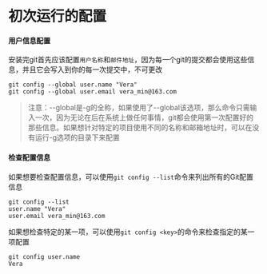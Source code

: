 # 初次运行的配置

####  用户信息配置

安装完git首先应该配置`用户名称`和`邮件地址`，因为每一个git的提交都会使用这些信息，并且它会写入到你的每一次提交中，不可更改

    git config --global user.name "Vera"
    git config --global user.email vera_min@163.com

> 注意：--global是-g的全称，如果使用了--global该选项，那么命令只需输入一次，因为无论在后在系统上做任何事情，git都会使用第一次配置好的那些信息。如果想针对特定的项目使用不同的名称和邮箱地址时，可以在没有运行-g选项的目录下来配置


####   检查配置信息
如果想要检查配置信息，可以使用`git config --list`命令来列出所有的Git配置信息

    git config --list
    user.name "Vera"
    user.email vera_min@163.com

如果想检查特定的某一项，可以使用`git config <key>`的命令来检查指定的某一项配置

    git config user.name
    Vera